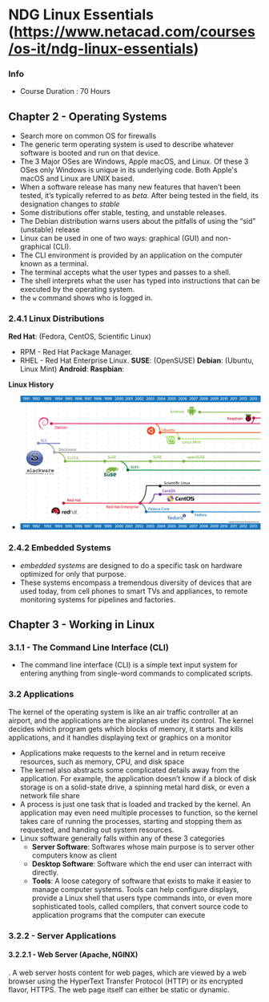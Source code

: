 # NDG Linux Essentials (https://www.netacad.com/courses/os-it/ndg-linux-essentials)
### Info
* Course Duration : 70 Hours

## Chapter 2 - Operating Systems
* Search more on common OS for firewalls
* The generic term operating system is used to describe whatever software is booted and run on that device.
* The 3 Major OSes are Windows, Apple macOS, and Linux. Of these 3 OSes only Windows is unique in its underlying code. Both Apple's macOS and Linux are UNIX based.
* When a software release has many new features that haven’t been tested, it’s typically referred to as *beta*. After being tested in the field, its designation changes to *stable*
* Some distributions offer stable, testing, and unstable releases.
* The Debian distribution warns users about the pitfalls of using the “sid” (unstable) release
* Linux can be used in one of two ways: graphical (GUI) and non-graphical (CLI).
* The CLI environment is provided by an application on the computer known as a terminal.
* The terminal accepts what the user types and passes to a shell. 
* The shell interprets what the user has typed into instructions that can be executed by the operating system.
* the `w` command shows who is logged in.

### 2.4.1 Linux Distributions
**Red Hat**: (Fedora, CentOS, Scientific Linux)
* RPM - Red Hat Package Manager.
* RHEL - Red Hat Enterprise Linux.
**SUSE**: (OpenSUSE)
**Debian**: (Ubuntu, Linux Mint)
**Android**: 
**Raspbian**:

**Linux History**
* ![Linux History Map](./ndg_linux_essentials/LEv2_2_3.png)

### 2.4.2 Embedded Systems
* *embedded systems*  are designed to do a specific task on hardware optimized for only that purpose. 
* These systems encompass a tremendous diversity of devices that are used today, from cell phones to smart TVs and appliances, to remote monitoring systems for pipelines and factories.

## Chapter 3 - Working in Linux
### 3.1.1 - The Command Line Interface (CLI) 
* The command line interface (CLI) is a simple text input system for entering anything from single-word commands to complicated scripts.
### 3.2 Applications
The kernel of the operating system is like an air traffic controller at an airport, and the applications are the airplanes under its control. The kernel decides which program gets which blocks of memory, it starts and kills applications, and it handles displaying text or graphics on a monitor
* Applications make requests to the kernel and in return receive resources, such as memory, CPU, and disk space
* The kernel also abstracts some complicated details away from the application. For example, the application doesn’t know if a block of disk storage is on a solid-state drive, a spinning metal hard disk, or even a network file share
* A process is just one task that is loaded and tracked by the kernel. An application may even need multiple processes to function, so the kernel takes care of running the processes, starting and stopping them as requested, and handing out system resources.
* Linux software generally falls within any of these 3 categories
  * **Server Software**:  Softwares whose main purpose is to server other computers know as client
  * **Desktop Software**: Software which the end user can interract with directly.
  * **Tools**: A loose category of software that exists to make it easier to manage computer systems. Tools can help configure displays, provide a Linux shell that users type commands into, or even more sophisticated tools, called compilers, that convert source code to application programs that the computer can execute
### 3.2.2 - Server Applications
#### 3.2.2.1 - Web Server (Apache, NGINX) 
. A web server hosts content for web pages, which are viewed by a web browser using the HyperText Transfer Protocol (HTTP) or its encrypted flavor, HTTPS. The web page itself can either be static or dynamic.
